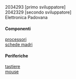 2034293 [primo sviluppatore]  
2042329 [secondo sviluppatore]  
Elettronica Padovana  

#### Componenti
[processori](componenti/processori.md)  
[schede madri](componenti/schede_madri.md)  

#### Periferiche  
[tastiere](periferiche/tastiere.md)  
[mouse](periferiche/mouse.md)  
